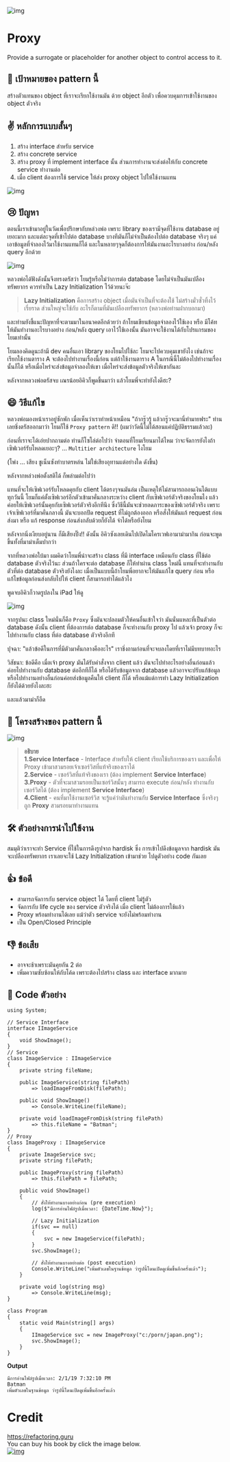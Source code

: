 ![img](assets/proxy/proxy-mini.png)
# Proxy
Provide a surrogate or placeholder for another object to control access to it.

## 🎯 เป้าหมายของ pattern นี้
สร้างตัวแทนของ object ที่เราจะเรียกใช้งานมัน ด้วย object อีกตัว เพื่อควบคุมการเข้าใช้งานของ object ตัวจริง

## ✌ หลักการแบบสั้นๆ
1. สร้าง interface สำหรับ service
1. สร้าง concrete service
1. สร้าง proxy ที่ implement interface นั้น ส่วนการทำงานจะส่งต่อให้กับ concrete service ทำงานต่อ
1. เมื่อ client ต้องการใช้ service ให้ส่ง proxy object ไปให้ใช้งานแทน

![img](assets/proxy/proxy.png)

## 😢 ปัญหา
ตอนนี้เราเข้ามาอยู่ในวัดเพื่อปรึกษากับหล่วงพ่อ เพราะ library ของเรามีจุดที่ใช้งาน database อยู่เยอะมาก และแต่ละจุดที่เข้าไปต่อ database บางทีมันก็ไม่จำเป็นต้องไปต่อ database จริงๆ แค่เอาข้อมูลที่จำลองไว้มาใช้งานแทนก็ได้ และในหลายๆจุดก็ต้องการให้มันงานอะไรบางอย่าง ก่อน/หลัง query อีกด้วย

![img](assets/proxy/problem.png)

หลวงพ่อได้ฟังดังนั้นจึงทรงตรัสว่า โยมรู้หรือไม่ว่าการต่อ database โดยไม่จำเป็นมันเปลืองทรัพยากร ควรทำเป็น Lazy Initialization ไว้ด้วยนะจ๊ะ
> **Lazy Initialization** คือการสร้าง object เมื่อมันจำเป็นที่จะต้องใช้ ไม่สร้างมั่วซั่วทิ้งไว้เรี่ยราด ส่วนใหญ่จะใช้กับ อะไรก็ตามที่มันเปลืองทรัพยากร (หลวงพ่อท่านฝากบอกมา)

และท่านยังชี้แนะปัญหาที่จะตามมาในอนาคตอีกด้วยว่า ถ้าโยมเขียนข้อมูลจำลองไว้ใช้เอง หรือ มีโค้ทให้มันทำงานอะไรบางอย่าง ก่อน/หลัง query เอาไว้ใช้เองนั้น มันอาจจะใช้งานได้กับโปรแกรมของโยมเท่านั้น 

โยมลองคิดดูนะถ้ามี dev คนอื่นเอา library ของโยมไปใช้ละ โยมจะไปควบคุมเขายังไง เช่นถ้าจะเรียกใช้งานตาราง A จะต้องไปทำงานเรื่องนี้ก่อน แต่ถ้าใช้งานตาราง A ในกรณีนี้ไม่ต้องไปทำงานเรื่องนั้นก็ได้ หรือเมื่อไหร่จะส่งข้อมูลจำลองให้เขา เมื่อไหร่จะส่งข้อมูลตัวจริงให้เขากันละ

หลังจากหลวงพ่อตรัสจบ เณรน้อยอิคิวก็พูดขึ้นมาว่า แล้วโยมพี่จะทำยังไงดีฮะ?

## 😄 วิธีแก้ไข
หลวงพ่อมองหน้าเราอยู่ซักพัก เมื่อเห็นว่าเราทำหน้าเหมือน "ถ้ากรู๊วรู้ แล้วกรู๊วจะมานี่ทำมายฟระ" ท่านเลยชิ่งตรัสออกมาว่า โยมก็ใช้ `Proxy pattern` ดิ!! (ผมว่าวัดนี้ไม่ได้สอนแค่ปฏิบัติธรรมแล้วละ)

ก่อนที่เราจะได้เอ่ยปากถามต่อ ท่านก็โซโล่ต่อไปว่า จำตอนที่โยมเรียนมาได้ไหม ว่าจะจัดการยังไงถ้าเซิฟเวอร์รับโหลดเยอะๆ? ... `Multitier architecture` ไงโยม

(โพ่ง ... เสียง ชูเน็นซังทำบาตรหล่น ไม่ใช่เสียงอุทานแต่อย่างใด ดังขึ้น)

หลังจากหล่วงพ่อตั้งสติได้ ก็พล่ามต่อไปว่า

แทนที่จะให้เซิฟเวอร์รับโหลดคุยกับ client ได้ตรงๆจนมันล่ม เป็นเหตุให้ไม่สามารถถอนเงินได้แบบทุกวันนี้ โยมก็แค่ตั้งเซิฟเวอร์อีกตัวเข้ามาคั่นกลางระหว่าง client กับเซิฟเวอร์ตัวจริงของโยมไง แล้วค่อยให้เซิฟเวอร์นั้นคุยกับเซิฟเวอร์ตัวจริงอีกทีนึง ซึ่งวิธีนี้มันจะช่วยลดภาระของเซิฟเวอร์ตัวจริง เพราะเจ้าเซิฟเวอร์ที่มาคั่นกลางนี้ มันจะบอกปัด request ที่ไม่ถูกต้องออก หรือสั่งให้มันแก้ request ก่อนส่งมา หรือ แก้ response ก่อนส่งกลับด้วยก็ยังได้ จำได้หรือยังโยม

หลังจากนิ่งเงียบอยู่นาน ก็มีเสียงปิ๊ง!! ดังนั้น อิคิวซังเลยเดินไปเปิดไมโครเวฟเอามาม่ามากิน ก่อนจะพูดขึ้นทั้งที่มาม่าเต็มปากว่า

จากที่หลวงพ่อใบ้มา ผมคิดว่าโยมพี่น่าจะสร้าง class ที่มี interface เหมือนกับ class ที่ใช้ต่อ database ตัวจริงไว้นะ ส่วนถ้าใครจะต่อ database ก็ให้ทำผ่าน class ใหม่นี้ แทนที่จะทำงานกับตัวที่ต่อ database ตัวจริงยังไงละ เมื่อเป็นแบบนี้ถ้าโยมพี่อยากจะให้มันแก้ไข query ก่อน หรือแก้ไขข้อมูลก่อนส่งกลับไปให้ client ก็สามารถทำได้แล้วไง

พูดจบอิคิวก็วาดรูปลงใน iPad ให้ดู

![img](assets/proxy/solution.png)

จากรูปนะ class ใหม่นั่นก็คือ `Proxy` ซึ่งมันจะปลอมตัวให้คนอื่นเข้าใจว่า มันนั่นแหละที่เป็นตัวต่อ database ดังนั้น client ที่ต้องการต่อ database ก็จะทำงานกับ proxy ไป แล้วเจ้า proxy ก็จะไปทำงานกับ class ที่ต่อ database ตัวจริงอีกที

ปุจฉา: "แล้วข้อดีในการที่มีตัวมาคั่นกลางคืออะไร" เราชิ่งถามก่อนที่จะจบลงโดยที่เราไม่มีบทบาทอะไร

วิสัชนา: ข้อดีคือ เมื่อเจ้า proxy มันได้รับคำสั่งจาก client แล้ว มันจะไปทำอะไรอย่างอื่นก่อนแล้วค่อยไปทำงานกับ database ต่ออีกทีก็ได้ หรือได้รับข้อมูลจาก database แล้วอาจจะปรับแก้ข้อมูล หรือไปทำงานอย่างอื่นก่อนค่อยส่งข้อมูลคืนให้ client ก็ได้ หรือแม้แต่การทำ Lazy Initialization ก็ยังได้ด้วยยังไงละฮะ

และแล้วมาม่าก็อืด

## 📌 โครงสร้างของ pattern นี้
![img](assets/proxy/structure-indexed.png)

> **อธิบาย**  
**1.Service Interface** - Interface สำหรับให้ client เรียกใช้บริการของเรา และเพื่อให้ Proxy เข้ามาสวมรอยเจ้าเซอร์วิสที่แท้จริงของเราได้  
**2.Service** - เซอร์วิสที่แท้จริงของเรา (ต้อง implement **Service Interface**)  
**3.Proxy** - ตัวที่จะมาสวมรอยเป็นเซอร์วิสนั้นๆ สามารถ execute ก่อน/หลัง ทำงานกับเซอร์วิสได้ (ต้อง implement **Service Interface**)  
**4.Client** - คนที่มาใช้งานเซอร์วิส จะรู้แค่ว่ามันทำงานกับ **Service Interface** ซึ่งจริงๆถูก **Proxy** สวมรอยมาทำงานแทน

## 🛠 ตัวอย่างการนำไปใช้งาน
สมมุติว่าเราจะทำ Service ที่ใช้ในการดึงรูปจาก hardisk ซึ่ง การเข้าไปดึงข้อมูลจาก hardisk มันจะเปลืองทรัพยากร เราเลยจะใช้ Lazy Initialization เข้ามาช่วย ไปดูตัวอย่าง code กันเลย

## 👍 ข้อดี
* สามารถจัดการกับ service object ได้ โดยที่ client ไม่รู้ตัว
* จัดการกับ life cycle ของ service ตัวจริงได้ เมื่อ client ไม่ต้องการใช้แล้ว
* Proxy พร้อมทำงานได้เลย แม้ว่าตัว service จะยังไม่พร้อมทำงาน
* เป็น Open/Closed Principle

## 👎 ข้อเสีย
* อาจจะช้าเพราะมันคุยกัน 2 ต่อ
* เพิ่มความซับซ้อนให้กับโค้ด เพราะต้องไปสร้าง class และ interface มากมาย

## ‍‍📝 Code ตัวอย่าง
```
using System;

// Service Interface
interface IImageService
{
    void ShowImage();
}
// Service
class ImageService : IImageService
{
    private string fileName;

    public ImageService(string filePath)
        => loadImageFromDisk(filePath);

    public void ShowImage()
        => Console.WriteLine(fileName);

    private void loadImageFromDisk(string filePath)
        => this.fileName = "Batman";
}
// Proxy
class ImageProxy : IImageService
{
    private ImageService svc;
    private string filePath;

    public ImageProxy(string filePath)
        => this.filePath = filePath;

    public void ShowImage()
    {
        // สั่งให้ทำงานบางอย่างก่อน (pre execution)
        log($"มีการอ่านไฟล์รูปเมื่อเวลา: {DateTime.Now}");

        // Lazy Initialization
        if(svc == null) 
        {
            svc = new ImageService(filePath);
        }
        svc.ShowImage();

        // สั่งให้ทำงานบางอย่างต่อ (post execution)
        Console.WriteLine("เพิ่มตัวเลขในฐานข้อมูล ว่ารูปนี้โดนเปิดดูเพิ่มขึ้นอีกครั้งแล้ว");
    }

    private void log(string msg)
        => Console.WriteLine(msg);
}

class Program
{
    static void Main(string[] args)
    {
        IImageService svc = new ImageProxy("c:/porn/japan.png");
        svc.ShowImage();
    }
}
```

**Output**
```
มีการอ่านไฟล์รูปเมื่อเวลา: 2/1/19 7:32:10 PM
Batman
เพิ่มตัวเลขในฐานข้อมูล ว่ารูปนี้โดนเปิดดูเพิ่มขึ้นอีกครั้งแล้ว
```

# Credit
https://refactoring.guru  
You can buy his book by click the image below.  
[![img](https://refactoring.guru/images/patterns/book/web-cover-en.png)](https://refactoring.guru/design-patterns/book#buy-now)  